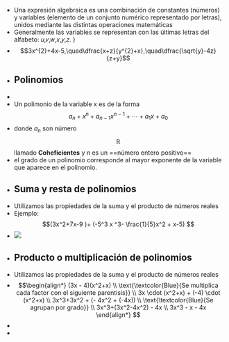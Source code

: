 - Una expresión algebraica es una combinación de constantes (números) y variables (elemento de un conjunto numérico representado por letras), unidos mediante las distintas operaciones matemáticas
- Generalmente las variables se representan con las últimas letras del alfabeto: 𝑢,𝑣,𝑤,𝑥,𝑦,𝑧. }
- $$3x^{2}+4x-5,\quad\dfrac{x+z}{y^{2}+x},\quad\dfrac{\sqrt{y}-4z}{z+y}$$
- ## Polinomios
-
- Un polimonio de la variable x es de la forma $$a_n+x^n+a_{n-1}x^{n-1}+\cdots+a_{1}x+a_{0}$$
- donde $a_n$ son número $$\mathbb R$$ llamado **Coheficientes** y n es un ==número entero positivo==
- el grado de un polinomio corresponde al mayor exponente de la variable que aparece en el polinomio.
- ## Suma y resta de polinomios
- Utilizamos las propiedades de la suma y el producto de números reales
- Ejemplo: $$(3x^2+7x-9 )+ (-5^3 x ^3- \frac{1}{5}x^2 + x-5) $$
- ![](https://media.githubusercontent.com/media/nian-mejia/notas/master/assets/image_1661638259802_0.png)
- ## Producto o multiplicación de polinomios
- Utilizamos las propiedades de la suma y el producto de números reales
- $$\begin{align*} 
  (3x - 4)(x^2+x) \\
  \text{\textcolor{Blue}{Se multiplica cada factor con el siguiente parentisis}} \\
  3x \cdot (x^2+x) +  (-4) \cdot (x^2+x) \\
  3x^3+3x^2 + (- 4x^2 + (-4x)) \\
  \text{\textcolor{Blue}{Se agrupan por grado}} \\
  3x^3+(3x^2-4x^2) - 4x \\
  3x^3 - x - 4x 
  \end{align*}
  $$
-
-
